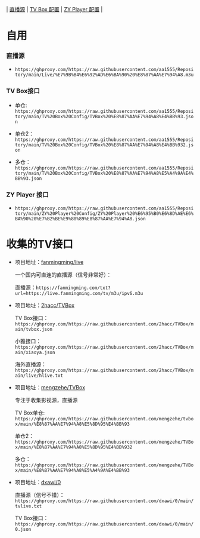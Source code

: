 | [直播源](https://github.com/aa1555/Repository/tree/main/Live) | 
[TV Box 配置](https://github.com/aa1555/Repository/tree/main/TV%20Box%20Config) | 
[ZY Player 配置](https://github.com/aa1555/Repository/tree/main/ZY%20Player%20Config) | 

# 自用

### 直播源

- `https://ghproxy.com/https://raw.githubusercontent.com/aa1555/Repository/main/Live/%E7%9B%B4%E6%92%AD%E6%BA%90%20%E8%87%AA%E7%94%A8.m3u`

### TV Box接口

- 单仓:
  `https://ghproxy.com/https://raw.githubusercontent.com/aa1555/Repository/main/TV%20Box%20Config/TVBox%20%E8%87%AA%E7%94%A8%E4%BB%93.json`

- 单仓2：
  `https://ghproxy.com/https://raw.githubusercontent.com/aa1555/Repository/main/TV%20Box%20Config/TVBox%20%E8%87%AA%E7%94%A8%E4%BB%932.json`

- 多仓：
  `https://ghproxy.com/https://raw.githubusercontent.com/aa1555/Repository/main/TV%20Box%20Config/TVBox%20%E8%87%AA%E7%94%A8%E5%A4%9A%E4%BB%93.json`

### ZY Player 接口

- `https://ghproxy.com/https://raw.githubusercontent.com/aa1555/Repository/main/ZY%20Player%20Config/ZY%20Player%20%E6%95%B0%E6%8D%AE%E6%BA%90%20%E7%B2%BE%E9%80%89%E8%87%AA%E7%94%A8.json`

# 收集的TV接口

- 项目地址：[fanmingming/live](https://github.com/fanmingming/live)

  一个国内可直连的直播源（信号非常好）：

  直播源：`https://fanmingming.com/txt?url=https://live.fanmingming.com/tv/m3u/ipv6.m3u`

- 项目地址：[2hacc/TVBox](https://github.com/2hacc/TVBox/tree/main)

  TV Box接口：`https://ghproxy.com/https://raw.githubusercontent.com/2hacc/TVBox/main/tvbox.json`

  小雅接口：`https://ghproxy.com/https://raw.githubusercontent.com/2hacc/TVBox/main/xiaoya.json`

  海外直播源：`https://ghproxy.com/https://raw.githubusercontent.com/2hacc/TVBox/main/live/hlive.txt`

- 项目地址：[mengzehe/TVBox](https://github.com/mengzehe/TVBox)

  专注于收集影视源，直播源

  TV Box单仓:
  `https://ghproxy.com/https://raw.githubusercontent.com/mengzehe/tvbox/main/%E8%87%AA%E7%94%A8%E5%8D%95%E4%BB%93`

  单仓2：`https://ghproxy.com/https://raw.githubusercontent.com/mengzehe/TVBox/main/%E8%87%AA%E7%94%A8%E5%8D%95%E4%BB%932`

  多仓：`https://ghproxy.com/https://raw.githubusercontent.com/mengzehe/TVBox/main/%E8%87%AA%E7%94%A8%E5%A4%9A%E4%BB%93`

- 项目地址：[dxawi/0](https://github.com/dxawi/0/blob/main/0.json)

  直播源（信号不错）：`https://ghproxy.com/https://raw.githubusercontent.com/dxawi/0/main/tvlive.txt`

  TV Box接口：`https://ghproxy.com/https://raw.githubusercontent.com/dxawi/0/main/0.json`

  

  



